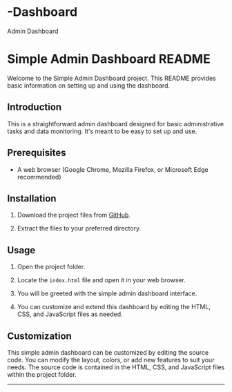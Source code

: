 # -Dashboard
Admin Dashboard
# Simple Admin Dashboard README

Welcome to the Simple Admin Dashboard project. This README provides basic information on setting up and using the dashboard.

## Introduction

This is a straightforward admin dashboard designed for basic administrative tasks and data monitoring. It's meant to be easy to set up and use.

## Prerequisites

- A web browser (Google Chrome, Mozilla Firefox, or Microsoft Edge recommended)

## Installation

1. Download the project files from [GitHub](https://github.com/Nashville001/-Dashboard).

2. Extract the files to your preferred directory.

## Usage

1. Open the project folder.

2. Locate the `index.html` file and open it in your web browser.

3. You will be greeted with the simple admin dashboard interface.

4. You can customize and extend this dashboard by editing the HTML, CSS, and JavaScript files as needed.

## Customization

This simple admin dashboard can be customized by editing the source code. You can modify the layout, colors, or add new features to suit your needs. The source code is contained in the HTML, CSS, and JavaScript files within the project folder.


---
